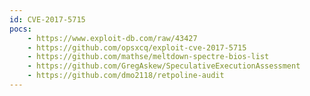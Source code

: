 ```yaml
---
id: CVE-2017-5715
pocs: 
    - https://www.exploit-db.com/raw/43427
    - https://github.com/opsxcq/exploit-cve-2017-5715
    - https://github.com/mathse/meltdown-spectre-bios-list
    - https://github.com/GregAskew/SpeculativeExecutionAssessment
    - https://github.com/dmo2118/retpoline-audit
---
```

